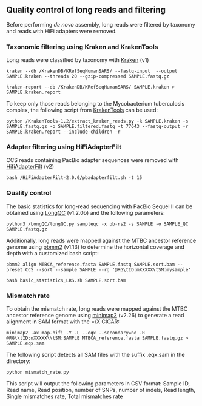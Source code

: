 ## Quality control of long reads and filtering
Before performing _de novo_ assembly, long reads were filtered by taxonomy and reads with HiFi adapters were removed. 


### Taxonomic filtering using Kraken and KrakenTools
Long reads were classified by taxonomy with [Kraken](https://ccb.jhu.edu/software/kraken/) (v1) 

```
kraken --db /KrakenDB/KRefSeqHumanSARS/ --fastq-input  --output SAMPLE.kraken --threads 20 --gzip-compressed SAMPLE.fastq.gz

kraken-report --db /KrakenDB/KRefSeqHumanSARS/ SAMPLE.kraken > SAMPLE.kraken.report
```

To keep only those reads belonging to the Mycobacterium tuberculosis complex, the following script from [KrakenTools](https://github.com/jenniferlu717/KrakenTools) can be used:

```
python /KrakenTools-1.2/extract_kraken_reads.py -k SAMPLE.kraken -s SAMPLE.fastq.gz -o SAMPLE.filtered.fastq -t 77643 --fastq-output -r SAMPLE.kraken.report --include-children -r
```

### Adapter filtering using HiFiAdapterFilt

CCS reads containing PacBio adapter sequences were removed with [HifiAdapterFilt](https://github.com/sheinasim-USDA/HiFiAdapterFilt) (v2)

```
bash /HiFiAdapterFilt-2.0.0/pbadapterfilt.sh -t 15
```

### Quality control

The basic statistics for long-read sequencing with PacBio Sequel II can be obtained using [LongQC](https://github.com/yfukasawa/LongQC) (v1.2.0b) and the following parameters:

```
python3 /LongQC/longQC.py sampleqc -x pb-rs2 -s SAMPLE -o SAMPLE_QC SAMPLE.fastq.gz
```
Additionally, long reads were mapped against the MTBC ancestor reference genome using [pbmm2](https://github.com/PacificBiosciences/pbmm2) (v1.13) to determine the horizontal coverage and depth with a customized bash script:

```
pbmm2 align MTBCA_reference.fasta SAMPLE.fastq SAMPLE.sort.bam --preset CCS --sort --sample SAMPLE --rg '@RG\tID:mXXXXX\tSM:mysample'

bash basic_statistics_LRS.sh SAMPLE.sort.bam
```

### Mismatch rate
To obtain the mismatch rate, long reads were mapped against the MTBC ancestor reference genome using [minimap2](https://github.com/lh3/minimap2) (v2.26) to generate a read alignment in SAM format with the =/X CIGAR:

```
minimap2 -ax map-hifi -Y -L --eqx --secondary=no -R @RG\\tID:mXXXXX\\tSM:SAMPLE MTBCA_reference.fasta SAMPLE.fastq.gz > SAMPLE.eqx.sam
```

The following script detects all SAM files with the suffix .eqx.sam in the directory:

```
python mismatch_rate.py
```
This script will output the following parameters in CSV format: Sample ID, Read name, Read position, number of SNPs, number of indels, Read length, Single mismatches rate, Total mismatches rate
